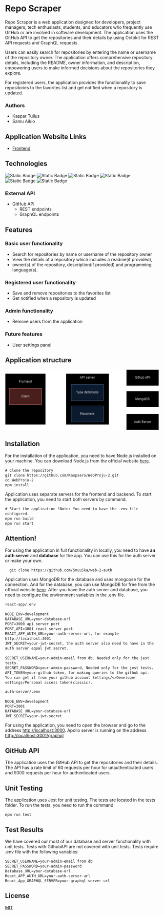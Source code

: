 # Repo Scraper

Repo Scraper is a web application designed for developers, project managers, tech enthusiasts, students, and educators who frequently use
GitHub or are involved in software development. The application uses the GitHub API to get the repositories and their details by using Octokit for
REST API requests and GraphQL requests. 

Users can easily search for repositories by entering the name or username of the repository owner.
The application offers comprehensive repository details, including the README, owner information,
and description, empowering users to make informed decisions about the repositories they explore.

For registered users, the application provides the functionality to save 
repositories to the favorites list and get notified when a repository is updated.

### Authors
- Kaspar Tullus
- Samu Aikio

## Application Website Links
- [Frontend](https://reposcraper.azurewebsites.net/)

## Technologies
![Static Badge](https://img.shields.io/badge/v18.2-blue?logo=React&label=React&labelColor=black)
![Static Badge](https://img.shields.io/badge/Node-v20.11.0-darkgreen?style=flat&logo=node.js&labelColor=%23000000)
![Static Badge](https://img.shields.io/badge/Express.js-v4.18.3-darkred?style=flat&logo=express&labelColor=%23000000)
![Static Badge](https://img.shields.io/badge/Graphql.js-v16.8.1-purple?style=flat&logo=graphql&logoColor=purple&labelColor=%23000000)
![Static Badge](https://img.shields.io/badge/Mongoose-v8.1.2-darkred?style=flat&logo=mongoose&logoColor=purple&labelColor=%23000000)
![Static Badge](https://img.shields.io/badge/v2.10.1-blue?logo=Bootstrap&label=React%20Bootstrap&labelColor=black)



### External API
- GitHub API
    - REST endpoints
    - GraphQL endpoints

## Features
### Basic user functionality
- Search for repositories by name or username of the repository owner
- View the details of a repository which includes a readme(if provided),
- owner(s) of the repository, description(if provided) and programming language(s).
### Registered user functionality
- Save and remove repositories to the favorites list
- Get notified when a repository is updated
### Admin functionality
- Remove users from the application

### Future features
- User settings panel

## Application structure
![](documentation/structure.png)

## Installation

For the installation of the application, you need to have Node.js installed on your machine.
You can download Node.js from the official website [here](https://nodejs.org/en/).
```shell
# Clone the repository
git clone https://github.com/Kaspaaro/WebProju-2.git
cd WebProju-2
npm install
```
Application uses separate servers for the frontend and backend.
To start the application, you need to start both servers by command.
```shell
# Start the application !Note: You need to have the .env file configured.
npm run build
npm run start
```
## Attention!

For using the application in full functionality in locally, you need to have **an auth server** and **database** for the app.
You can use this for the auth server or make your own.
```shell
  git clone https://github.com/SmuuSka/web-2-auth
```
Application uses MongoDB for the database and uses mongoose for the connection.
And for the database, you can use MongoDB for free from the official website [here](https://www.mongodb.com/).
After you have the auth server and database, you need to configure the environment variables in the .env file.
```text
react-app/.env

NODE_ENV=development
DATABASE_URL=your-database-url
PORT=3000 api server port
PORT_API=3001 react server port
REACT_APP_AUTH_URL=your-auth-server-url, for example http://localhost:3001
JWT_SECRET=your-jwt-secret, the auth server also need to have in the auth server equal jwt secret.

SECRET_USERNAME=your-admin-email from db. Needed only for the jest tests.
SECRET_PASSWORD=your-admin-password, Needed only for the jest tests.
API_TOKEN=your-github-token, for making queries to the github api. 
You can get it from your github account Settings/<>Developer settings/Personal access token(classic).

```
```text
auth-server/.env

NODE_ENV=development
PORT=3001
DATABASE_URL=your-database-url
JWT_SECRET=your-jwt-secret
```
For using the application, you need to open the browser and go to the address [http://localhost:3000](http://localhost:3000).
Apollo server is running on the address [http://localhost:3001/graphql](http://localhost:3001/graphql)



## GitHub API
The application uses the GitHub API to get the repositories and their details.
The API has a rate limit of 60 requests per hour for unauthenticated users and
5000 requests per hour for authenticated users.

## Unit Testing
The application uses Jest for unit testing. The tests are located in the tests folder.
To run the tests, you need to run the command:
```shell
npm run test
```

## Test Results
We have covered our most of our database and server functionality with unit tests.
Tests with GithubAPI are not covered with unit tests.
Tests require .env file with the following variables:

```text
SECRET_USERNAME=your-admin-email from db
SECRET_PASSWORD=your-admin-password
Database_URL=your-database-url
React_APP_AUTH_URL=your-auth-server-url
React_App_GRAPHQL_SERVER=your-graphql-server-url
```

## License
[MIT](https://choosealicense.com/licenses/mit/)
